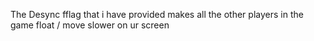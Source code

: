 The Desync fflag that i have provided makes all the other players in the game float / move slower on ur screen
